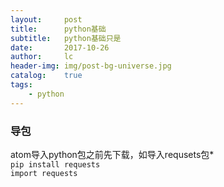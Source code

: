 ```yaml
---
layout:     post
title:      python基础
subtitle:   python基础只是
date:       2017-10-26
author:     lc
header-img: img/post-bg-universe.jpg
catalog:    true
tags:
    - python
---
```


### 导包
atom导入python包之前先下载，如导入requsets包*  
`pip install requests`  
`import requests`

